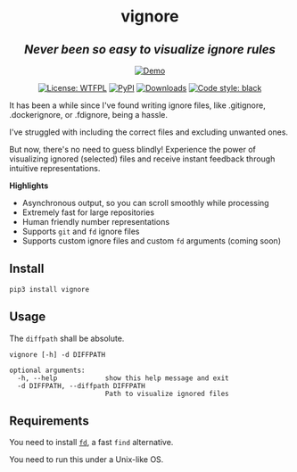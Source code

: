 <h1 align="center">vignore</h1>

<h2 align="center"><i>Never been so easy to visualize ignore rules</i></h2>

<p align="center">
<a href="https://asciinema.org/a/630043"><img alt="Demo" src="https://asciinema.org/a/630043.svg"></a>
</p>

<p align="center">
<a href="https://github.com/james4ever0/vignore/blob/master/LICENSE"><img alt="License: WTFPL" src="https://img.shields.io/badge/license-UNLICENSE-green.svg?style=flat"></a>
<a href="https://pypi.org/project/vignore/"><img alt="PyPI" src="https://img.shields.io/pypi/v/vignore"></a>
<a href="https://pepy.tech/project/vignore"><img alt="Downloads" src="https://static.pepy.tech/badge/vignore"></a>
<a href="https://github.com/james4ever0/vignore"><img alt="Code style: black" src="https://img.shields.io/badge/code%20style-black-000000.svg"></a>
</p>

It has been a while since I've found writing ignore files, like .gitignore, .dockerignore, or .fdignore, being a hassle.

I've struggled with including the correct files and excluding unwanted ones.

But now, there's no need to guess blindly! Experience the power of visualizing ignored (selected) files and receive instant feedback through intuitive representations.

**Highlights**
- Asynchronous output, so you can scroll smoothly while processing
- Extremely fast for large repositories
- Human friendly number representations
- Supports `git` and `fd` ignore files
- Supports custom ignore files and custom `fd` arguments (coming soon)

## Install

```
pip3 install vignore
```

## Usage

The `diffpath` shall be absolute.

```
vignore [-h] -d DIFFPATH

optional arguments:
  -h, --help            show this help message and exit
  -d DIFFPATH, --diffpath DIFFPATH
                        Path to visualize ignored files
```

## Requirements

You need to install [`fd`](https://github.com/sharkdp/fd), a fast `find` alternative.

You need to run this under a Unix-like OS.

